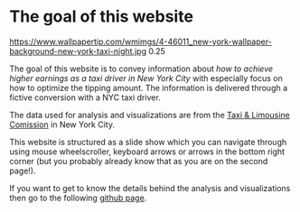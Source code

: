 # The goal of this website 

<backgroundimage>https://www.wallpapertip.com/wmimgs/4-46011_new-york-wallpaper-background-new-york-taxi-night.jpg</backgroundimage>
<backgroundimageopacity>0.25</backgroundimageopacity>

The goal of this website is to convey information about *how to achieve higher earnings as a taxi driver in New York City* with especially focus on how to optimize the tipping amount. The information is delivered through a fictive conversion with a NYC taxi driver. 

The data used for analysis and visualizations are from the [Taxi & Limousine Comission](https://www1.nyc.gov/site/tlc/about/tlc-trip-record-data.page) in New York City.

This website is structured as a slide show which you can navigate through using mouse wheelscroller, keyboard arrows or arrows in the bottom right corner (but you probably already know that as you are on the second page!). 

If you want to get to know the details behind the analysis and visualizations then go to the following [github page](https://github.com/MikkelMathiasen23/NYC_taxi_project).


